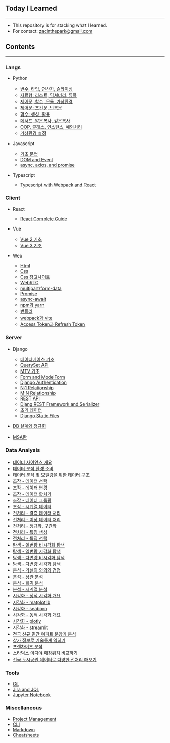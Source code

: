 ## Today I Learned

---

- This repository is for stacking what I learned.
- For contact: zacinthepark@gmail.com

## Contents

---

### Langs

- Python
    - [변수, 타입, 연산자, 슬라이싱](./langs/python/변수_타입_연산자_슬라이싱.md)
    - [자료형: 리스트, 딕셔너리, 튜플](./langs/python/자료형_리스트_딕셔너리_튜플.md)
    - [제어문, 함수, 모듈, 가상환경](./langs/python/제어문_함수_모듈_가상환경.md)
    - [제어문: 조건문, 반복문](./langs/python/제어문_조건문_반복문.md)
    - [함수: 생성, 활용](./langs/python/함수%20생성%20및%20활용.md)
    - [메서드, 얕은복사, 깊은복사](./langs/python/메서드_얕은복사_깊은복사.md)
    - [OOP, 클래스, 인스턴스, 예외처리](./langs/python/OOP_클래스_인스턴스_예외처리.md)
    - [가상환경 설정](./langs/python/가상환경%20설정.md)

- Javascript
    - [기초 문법](./langs/javascript/basics.md)
    - [DOM and Event](./langs/javascript/dom-event.md)
    - [async, axios, and promise](./langs/javascript/async-axios-promise.md)

- Typescript
    - [Typescript with Webpack and React](./langs/typescript/README.md)

### Client

- React
    - [React Complete Guide](./client/react/react-guide/README.md)

- Vue
    - [Vue 2 기초](./client/vue/vue2/README.md)
    - [Vue 3 기초](./client/vue/vue3/README.md)

- Web
    - [Html](./client//web/html%20%EA%B8%B0%EC%B4%88.md)
    - [Css](./client/web/css%20%EA%B8%B0%EC%B4%88.md)
    - [Css 참고사이트](./client/web/%EC%B0%B8%EA%B3%A0%EC%82%AC%EC%9D%B4%ED%8A%B8.md)
    - [WebRTC](./client/web/WebRTC.md)
    - [multipart/form-data](./client/web/multipart-formdata.md)
    - [Promise](./client/web/Promise.md)
    - [async-await](./client/web/async-await.md)
    - [npm과 yarn](./client/web/npm%EA%B3%BC%20yarn.md)
    - [번들러](./client/web/%EB%B2%88%EB%93%A4%EB%9F%AC.md)
    - [webpack과 vite](./client/web/webpack%EA%B3%BC%20vite.md)
    - [Access Token과 Refresh Token](./client/web/Access-Token%EA%B3%BC%20Refresh-Token.md)

### Server

- Django
    - [데이터베이스 기초](./server/django/%EB%8D%B0%EC%9D%B4%ED%84%B0%EB%B2%A0%EC%9D%B4%EC%8A%A4%20%EA%B8%B0%EC%B4%88.md)
    - [QuerySet API](./server/django/queryset-api.md)
    - [MTV 기초](./server/django/MTV%20%EA%B8%B0%EC%B4%88.md)
    - [Form and ModelForm](./server/django/form-and-modelform.md)
    - [Django Authentication](./server/django/django-authentication.md)
    - [N:1 Relationship](./server/django/n-1-relationship.md)
    - [M:N Relationship](./server/django/m-n-relationship.md)
    - [REST API](./server/django/REST%20API.md)
    - [Djang REST Framework and Serializer](./server/django/DRF.md)
    - [초기 데이터](./server/django/%EC%B4%88%EA%B8%B0%20%EB%8D%B0%EC%9D%B4%ED%84%B0.md)
    - [Django Static Files](./server/django/django-static-files.md)

- [DB 설계와 정규화](./server/DB%20설계와%20정규화.md)
- [MSA란](./server/MSA%EB%9E%80.md)

### Data Analysis

- [데이터 사이언스 개요](./da/데이터%20사이언스%20개요.md)
- [데이터 분석 환경 준비](./da/데이터%20분석환경%20준비하기.md)
- [데이터 분석 및 모델링을 위한 데이터 구조](./da/데이터%20분석%20및%20모델링을%20위한%20데이터%20구조.md)
- [조작 - 데이터 선택](./da/데이터%20선택.md)
- [조작 - 데이터 변경](./da/데이터%20변경.md)
- [조작 - 데이터 합치기](./da/데이터%20합치기.md)
- [조작 - 데이터 그룹핑](./da/데이터%20그룹핑.md)
- [조작 - 시계열 데이터](./da/시계열%20데이터기초.md)
- [전처리 - 결측 데이터 처리](./da/데이터%20정제%20결측%20데이터%20처리.md)
- [전처리 - 이상 데이터 처리](./da/데이터%20정제%20이상%20데이터%20처리.md)
- [전처리 - 정규화, 구간화](./da/데이터%20변환%20정규화%20구간화.md)
- [전처리 - 특징 생성](./da/데이터%20변환%20특징%20생성.md)
- [전처리 - 특징 선택](./da/데이터%20변환%20특징%20선택.md)
- [탐색 - 일변량 비시각화 탐색](./da/일변량%20비시각화%20탐색.md)
- [탐색 - 일변량 시각화 탐색](./da/일변량%20시각화%20탐색.md)
- [탐색 - 다변량 비시각화 탐색](./da/다변량%20비시각화%20탐색.md)
- [탐색 - 다변량 시각화 탐색](./da/다변량%20시각화%20탐색.md)
- [분석 - 가설의 의의와 검정](./da/가설의%20의의와%20검정.md)
- [분석 - 상관 분석](./da/상관%20분석.md)
- [분석 - 회귀 분석](./da/회귀%20분석.md)
- [분석 - 시계열 분석](./da/시계열%20분석.md)
- [시각화 - 정적 시각화 개요](./da/정적%20시각화%20개요.md)
- [시각화 - matplotlib](./da/matplotlib%20활용.md)
- [시각화 - seaborn](./da/seaborn%20활용.md)
- [시각화 - 동적 시각화 개요](./da/동적%20시각화%20개요.md)
- [시각화 - plotly](./da/plotly%20활용.md)
- [시각화 - streamlit](./da/streamlit%20활용.md)
- [전국 신규 민간 아파트 분양가 분석](./da/전국%20신규%20민간%20아파트%20분양가%20분석.md)
- [상가 정보로 기술통계 익히기](./da/상가%20정보로%20기술통계%20익히기.md)
- [프랜차이즈 분석](./da/프랜차이즈%20분석.md)
- [스타벅스 이디야 매장위치 비교하기](./da/스타벅스%20이디야%20매장위치%20비교하기.md)
- [전국 도시공원 데이터로 다양한 전처리 해보기](./da/전국%20도시공원%20데이터로%20다양한%20전처리%20해보기.md)

### Tools

- [Git](./tools/git/Git%20활용과%20Gitflow.md)
- [Jira and JQL](./tools/jira/Jira와%20JQL%20활용.md)
- [Jupyter Notebook](./tools/jupyternotebook/Jupyternotebook%20기본%20사용법.md)

### Miscellaneous

- [Project Management](./etc/project-management.md)
- [CLI](./etc/cli//README.md)
- [Markdown](./etc/markdown//README.md)
- [Cheatsheets](./etc/cheatsheets//README.md)
